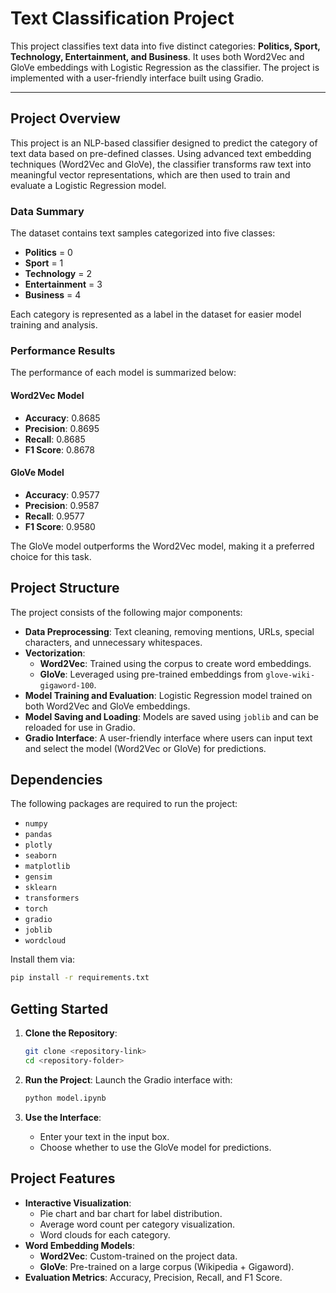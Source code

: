 # Text Classification Project

This project classifies text data into five distinct categories: **Politics, Sport, Technology, Entertainment, and Business**. It uses both Word2Vec and GloVe embeddings with Logistic Regression as the classifier. The project is implemented with a user-friendly interface built using Gradio.

---

## Project Overview

This project is an NLP-based classifier designed to predict the category of text data based on pre-defined classes. Using advanced text embedding techniques (Word2Vec and GloVe), the classifier transforms raw text into meaningful vector representations, which are then used to train and evaluate a Logistic Regression model.

### Data Summary

The dataset contains text samples categorized into five classes:

- **Politics** = 0
- **Sport** = 1
- **Technology** = 2
- **Entertainment** = 3
- **Business** = 4

Each category is represented as a label in the dataset for easier model training and analysis.

### Performance Results

The performance of each model is summarized below:

#### Word2Vec Model

- **Accuracy**: 0.8685
- **Precision**: 0.8695
- **Recall**: 0.8685
- **F1 Score**: 0.8678

#### GloVe Model

- **Accuracy**: 0.9577
- **Precision**: 0.9587
- **Recall**: 0.9577
- **F1 Score**: 0.9580

The GloVe model outperforms the Word2Vec model, making it a preferred choice for this task.

## Project Structure

The project consists of the following major components:

- **Data Preprocessing**: Text cleaning, removing mentions, URLs, special characters, and unnecessary whitespaces.
- **Vectorization**:
  - **Word2Vec**: Trained using the corpus to create word embeddings.
  - **GloVe**: Leveraged using pre-trained embeddings from `glove-wiki-gigaword-100`.
- **Model Training and Evaluation**: Logistic Regression model trained on both Word2Vec and GloVe embeddings.
- **Model Saving and Loading**: Models are saved using `joblib` and can be reloaded for use in Gradio.
- **Gradio Interface**: A user-friendly interface where users can input text and select the model (Word2Vec or GloVe) for predictions.

## Dependencies

The following packages are required to run the project:

- `numpy`
- `pandas`
- `plotly`
- `seaborn`
- `matplotlib`
- `gensim`
- `sklearn`
- `transformers`
- `torch`
- `gradio`
- `joblib`
- `wordcloud`

Install them via:

```bash
pip install -r requirements.txt
```

## Getting Started

1. **Clone the Repository**:

   ```bash
   git clone <repository-link>
   cd <repository-folder>
   ```

2. **Run the Project**:
   Launch the Gradio interface with:

   ```bash
   python model.ipynb
   ```

3. **Use the Interface**:
   - Enter your text in the input box.
   - Choose whether to use the GloVe model for predictions.

## Project Features

- **Interactive Visualization**:
  - Pie chart and bar chart for label distribution.
  - Average word count per category visualization.
  - Word clouds for each category.
- **Word Embedding Models**:
  - **Word2Vec**: Custom-trained on the project data.
  - **GloVe**: Pre-trained on a large corpus (Wikipedia + Gigaword).
- **Evaluation Metrics**: Accuracy, Precision, Recall, and F1 Score.
